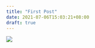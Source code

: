 ```yaml
---
title: "First Post"
date: 2021-07-06T15:03:21+08:00
draft: true
---
```




![](https://user-images.githubusercontent.com/11403467/124553195-12172000-ddfa-11eb-9a07-3b8fdbf3038c.jpeg)

